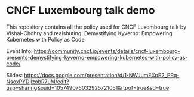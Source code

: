 # CNCF Luxembourg talk demo

This repository contains all the policy used for CNCF Luxembourg talk by Vishal-Chdhry and realshuting: Demystifying Kyverno: Empowering Kubernetes with Policy as Code

Event Info: https://community.cncf.io/events/details/cncf-luxembourg-presents-demystifying-kyverno-empowering-kubernetes-with-policy-as-code/

Slides: https://docs.google.com/presentation/d/1-NWJumEXpE2_PRq-NsoxPYDjlzobR7uM/edit?usp=sharing&ouid=105749076032925721051&rtpof=true&sd=true